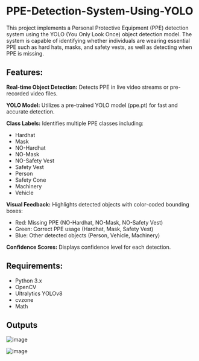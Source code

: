 # PPE-Detection-System-Using-YOLO
This project implements a Personal Protective Equipment (PPE) detection system using the YOLO (You Only Look Once) object detection model.
The system is capable of identifying whether individuals are wearing essential PPE such as hard hats, masks, and safety vests, as well as detecting when PPE is missing.

## Features:
**Real-time Object Detection:** Detects PPE in live video streams or pre-recorded video files.

**YOLO Model:** Utilizes a pre-trained YOLO model (ppe.pt) for fast and accurate detection.

**Class Labels:** Identifies multiple PPE classes including:
- Hardhat
- Mask
- NO-Hardhat
- NO-Mask
- NO-Safety Vest
- Safety Vest
- Person
- Safety Cone
- Machinery
- Vehicle

**Visual Feedback:** Highlights detected objects with color-coded bounding boxes:
* Red: Missing PPE (NO-Hardhat, NO-Mask, NO-Safety Vest)
* Green: Correct PPE usage (Hardhat, Mask, Safety Vest)
* Blue: Other detected objects (Person, Vehicle, Machinery)

**Confidence Scores:** Displays confidence level for each detection.

## Requirements:
* Python 3.x
* OpenCV
* Ultralytics YOLOv8
* cvzone
* Math

## Outputs 
![image](https://github.com/user-attachments/assets/66ddc813-2ca8-4aaa-9a99-adabb6f44221)

![image](https://github.com/user-attachments/assets/925d89b6-73a8-4b88-8610-f7cf5f0abd2f)

